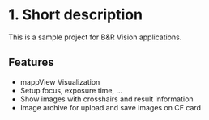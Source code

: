# 1. Short description

This is a sample project for B&R Vision applications.

## Features

* mappView Visualization
* Setup focus, exposure time, ...
* Show images with crosshairs and result information
* Image archive for upload and save images on CF card


